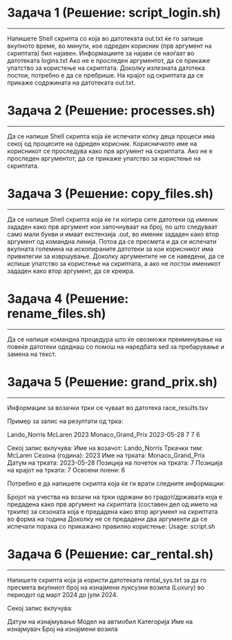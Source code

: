 <h1>Задача 1 (Решение: script_login.sh)</h1>
<hr>
Напишете Shell скрипта со која во датотеката out.txt ќе го запише вкупното време, во минути, кое одреден корисник (прв аргумент на скриптата) бил најавен. Информациите за најави се наоѓаат во датотеката logins.txt Ако не е проследен аргументот, да се прикаже упатство за користење на скриптата.  Доколку излезната датотека постои, потребно е да се пребрише.  На крајот од скриптата да се прикаже содржината на датотеката out.txt.

<h1>Задача 2 (Решение: processes.sh)</h1>
<hr>
Да се напише Shell скрипта која ќе испечати колку деца процеси има секој од процесите на одреден корисник.  Корисничкото име на корисникот се проследува како прв аргумент на скриптата.  Ако не е проследен аргументот, да се прикаже упатство за користење на скриптата. 

<h1>Задача 3 (Решение: copy_files.sh)</h1>
<hr>
Да се напише Shell скрипта која ќе ги копира сите датотеки од именик зададен како прв аргумент кои започнуваат на број, по што следуваат само мали букви и имаат екстензија .out, во именик зададен како втор аргумент од командна линија.  Потоа да се пресмета и да се испечати вкупната големина на ископираните датотеки за кои корисникот има привилегии за извршување.  Доколку аргументите не се наведени, да се испише упатство за користење на скриптата, а ако не постои именикот зададен како втор аргумент, да се креира. 

<h1>Задача 4 (Решение: rename_files.sh)</h1>
<hr>
Да се напише командна процедура што ќе овозможи преименување на повеќе датотеки одеднаш со помош на наредбата sed за пребарување и замена на текст.

<h1>Задача 5 (Решение: grand_prix.sh)</h1>
<hr>
Информации за возачки трки се чуваат во датотека race_results.tsv

Пример за запис на резултати од трка:

Lando_Norris McLaren 2023 Monaco_Grand_Prix 2023-05-28 7 7 6

Секој запис вклучува: Име на возачот: Lando_Norris Тркачки тим: McLaren Сезона (година): 2023 Име на трката: Monaco_Grand_Prix Датум на трката: 2023-05-28 Позиција на почеток на трката: 7 Позиција на крајот на трката: 7 Освоени поени: 6

Потребно е да напишете скрипта која ќе ги врати следните информации:

Бројот на учества на возачи на трки одржани во градот/државата која е предадена како прв аргумент на скриптата (составен дел од името на трките) за сезоната која е предадена како втор аргумент на скриптата во форма на година Доколку не се предадени два аргументи да се испечати порака со прикажано правилно користење: Usage: script.sh

<h1>Задача 6 (Решение: car_rental.sh)</h1>
<hr>
Напишете скрипта која ја користи датотеката rental_sys.txt за да го пресмета вкупниот број на изнајмени луксузни возила (Luxury) во периодот од март 2024 до јули 2024.

Секој запис вклучува:

Датум на изнајмување
Модел на автмобил
Категорија
Име на изнајмувач
Број на изнајмени возила
